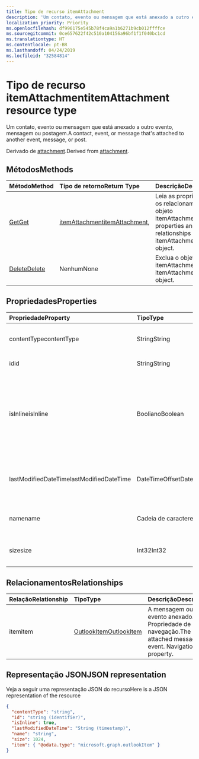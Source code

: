 ```yaml
---
title: Tipo de recurso itemAttachment
description: 'Um contato, evento ou mensagem que está anexado a outro evento, mensagem ou postagem.  '
localization_priority: Priority
ms.openlocfilehash: df996175e545b78f4ca9a1b6271b9cb012ffffce
ms.sourcegitcommit: 0ce657622f42c510a104156a96bf1f1f040bc1cd
ms.translationtype: HT
ms.contentlocale: pt-BR
ms.lasthandoff: 04/24/2019
ms.locfileid: "32584814"
---
```

# <a name="itemattachment-resource-type"></a><span data-ttu-id="173b2-103">Tipo de recurso itemAttachment</span><span class="sxs-lookup"><span data-stu-id="173b2-103">itemAttachment resource type</span></span>

<span data-ttu-id="173b2-104">Um contato, evento ou mensagem que está anexado a outro evento, mensagem ou postagem.</span><span class="sxs-lookup"><span data-stu-id="173b2-104">A contact, event, or message that's attached to another event, message, or post.</span></span>  

<span data-ttu-id="173b2-105">Derivado de [attachment](attachment.md).</span><span class="sxs-lookup"><span data-stu-id="173b2-105">Derived from [attachment](attachment.md).</span></span>

## <a name="methods"></a><span data-ttu-id="173b2-106">Métodos</span><span class="sxs-lookup"><span data-stu-id="173b2-106">Methods</span></span>

| <span data-ttu-id="173b2-107">Método</span><span class="sxs-lookup"><span data-stu-id="173b2-107">Method</span></span>       | <span data-ttu-id="173b2-108">Tipo de retorno</span><span class="sxs-lookup"><span data-stu-id="173b2-108">Return Type</span></span>  |<span data-ttu-id="173b2-109">Descrição</span><span class="sxs-lookup"><span data-stu-id="173b2-109">Description</span></span>|
|:---------------|:--------|:----------|
|[<span data-ttu-id="173b2-110">Get</span><span class="sxs-lookup"><span data-stu-id="173b2-110">Get</span></span>](../api/attachment-get.md) | <span data-ttu-id="173b2-111">[itemAttachment](itemattachment.md)</span><span class="sxs-lookup"><span data-stu-id="173b2-111">[itemAttachment](itemattachment.md),</span></span> |<span data-ttu-id="173b2-112">Leia as propriedades e os relacionamentos do objeto itemAttachment.</span><span class="sxs-lookup"><span data-stu-id="173b2-112">Read properties and relationships of itemAttachment object.</span></span>|
|[<span data-ttu-id="173b2-113">Delete</span><span class="sxs-lookup"><span data-stu-id="173b2-113">Delete</span></span>](../api/attachment-delete.md) | <span data-ttu-id="173b2-114">Nenhum</span><span class="sxs-lookup"><span data-stu-id="173b2-114">None</span></span> |<span data-ttu-id="173b2-115">Exclua o objeto itemAttachment.</span><span class="sxs-lookup"><span data-stu-id="173b2-115">Delete itemAttachment object.</span></span> |

## <a name="properties"></a><span data-ttu-id="173b2-116">Propriedades</span><span class="sxs-lookup"><span data-stu-id="173b2-116">Properties</span></span>
| <span data-ttu-id="173b2-117">Propriedade</span><span class="sxs-lookup"><span data-stu-id="173b2-117">Property</span></span>     | <span data-ttu-id="173b2-118">Tipo</span><span class="sxs-lookup"><span data-stu-id="173b2-118">Type</span></span>   |<span data-ttu-id="173b2-119">Descrição</span><span class="sxs-lookup"><span data-stu-id="173b2-119">Description</span></span>|
|:---------------|:--------|:----------|
|<span data-ttu-id="173b2-120">contentType</span><span class="sxs-lookup"><span data-stu-id="173b2-120">contentType</span></span>|<span data-ttu-id="173b2-121">String</span><span class="sxs-lookup"><span data-stu-id="173b2-121">String</span></span>|<span data-ttu-id="173b2-122">O tipo de conteúdo do anexo.</span><span class="sxs-lookup"><span data-stu-id="173b2-122">The content type of the attachment.</span></span>|
|<span data-ttu-id="173b2-123">id</span><span class="sxs-lookup"><span data-stu-id="173b2-123">id</span></span>|<span data-ttu-id="173b2-124">String</span><span class="sxs-lookup"><span data-stu-id="173b2-124">String</span></span>| <span data-ttu-id="173b2-125">A ID do anexo.</span><span class="sxs-lookup"><span data-stu-id="173b2-125">The attachment ID.</span></span>|
|<span data-ttu-id="173b2-126">isInline</span><span class="sxs-lookup"><span data-stu-id="173b2-126">isInline</span></span>|<span data-ttu-id="173b2-127">Booliano</span><span class="sxs-lookup"><span data-stu-id="173b2-127">Boolean</span></span>|<span data-ttu-id="173b2-128">Defina como verdadeiro se o anexo estiver embutido, como uma imagem incorporada no corpo do item.</span><span class="sxs-lookup"><span data-stu-id="173b2-128">Set to true if the attachment is inline, such as an embedded image within the body of the item.</span></span>|
|<span data-ttu-id="173b2-129">lastModifiedDateTime</span><span class="sxs-lookup"><span data-stu-id="173b2-129">lastModifiedDateTime</span></span>|<span data-ttu-id="173b2-130">DateTimeOffset</span><span class="sxs-lookup"><span data-stu-id="173b2-130">DateTimeOffset</span></span>|<span data-ttu-id="173b2-131">Última data e hora em que o anexo foi alterado.</span><span class="sxs-lookup"><span data-stu-id="173b2-131">The last time and date that the attachment was modified.</span></span>|
|<span data-ttu-id="173b2-132">name</span><span class="sxs-lookup"><span data-stu-id="173b2-132">name</span></span>|<span data-ttu-id="173b2-133">Cadeia de caracteres</span><span class="sxs-lookup"><span data-stu-id="173b2-133">String</span></span>|<span data-ttu-id="173b2-134">O nome de exibição do anexo.</span><span class="sxs-lookup"><span data-stu-id="173b2-134">The display name of the attachment.</span></span>|
|<span data-ttu-id="173b2-135">size</span><span class="sxs-lookup"><span data-stu-id="173b2-135">size</span></span>|<span data-ttu-id="173b2-136">Int32</span><span class="sxs-lookup"><span data-stu-id="173b2-136">Int32</span></span>|<span data-ttu-id="173b2-137">O tamanho do anexo em bytes.</span><span class="sxs-lookup"><span data-stu-id="173b2-137">The size in bytes of the attachment.</span></span>|

## <a name="relationships"></a><span data-ttu-id="173b2-138">Relacionamentos</span><span class="sxs-lookup"><span data-stu-id="173b2-138">Relationships</span></span>
| <span data-ttu-id="173b2-139">Relação</span><span class="sxs-lookup"><span data-stu-id="173b2-139">Relationship</span></span> | <span data-ttu-id="173b2-140">Tipo</span><span class="sxs-lookup"><span data-stu-id="173b2-140">Type</span></span>   |<span data-ttu-id="173b2-141">Descrição</span><span class="sxs-lookup"><span data-stu-id="173b2-141">Description</span></span>|
|:---------------|:--------|:----------|
|<span data-ttu-id="173b2-142">item</span><span class="sxs-lookup"><span data-stu-id="173b2-142">item</span></span>|[<span data-ttu-id="173b2-143">OutlookItem</span><span class="sxs-lookup"><span data-stu-id="173b2-143">OutlookItem</span></span>](outlookitem.md)|<span data-ttu-id="173b2-p101">A mensagem ou evento anexado. Propriedade de navegação.</span><span class="sxs-lookup"><span data-stu-id="173b2-p101">The attached message or event. Navigation property.</span></span>|

## <a name="json-representation"></a><span data-ttu-id="173b2-146">Representação JSON</span><span class="sxs-lookup"><span data-stu-id="173b2-146">JSON representation</span></span>

<span data-ttu-id="173b2-147">Veja a seguir uma representação JSON do recurso</span><span class="sxs-lookup"><span data-stu-id="173b2-147">Here is a JSON representation of the resource</span></span>

<!--{
  "blockType": "resource",
  "optionalProperties": [
    "item"
  ],
  "baseType": "microsoft.graph.attachment",
  "@odata.type": "microsoft.graph.itemAttachment",
  "@odata.annotations": [
    {
      "property": "item",
      "capabilities": {
        "changeTracking": false,
        "deletable": false,
        "insertable": false,
        "searchable": false,
        "updatable": false
      }
    }
  ]
}-->

```json
{
  "contentType": "string",
  "id": "string (identifier)",
  "isInline": true,
  "lastModifiedDateTime": "String (timestamp)",
  "name": "string",
  "size": 1024,
  "item": { "@odata.type": "microsoft.graph.outlookItem" }
}

```
<!-- uuid: 8fcb5dbc-d5aa-4681-8e31-b001d5168d79
2015-10-25 14:57:30 UTC -->
<!-- {
  "type": "#page.annotation",
  "description": "itemAttachment resource",
  "keywords": "",
  "section": "documentation",
  "tocPath": ""
}-->
